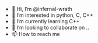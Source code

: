 - 👋 Hi, I’m @infernal-wrath
- 👀 I’m interested in python, C, C++
- 🌱 I’m currently learning C++
- 💞️ I’m looking to collaborate on ..
- 📫 How to reach me 

<!---
infernal-wrath/infernal-wrath is a ✨ special ✨ repository because its `README.md` (this file) appears on your GitHub profile.
You can click the Preview link to take a look at your changes.
--->
